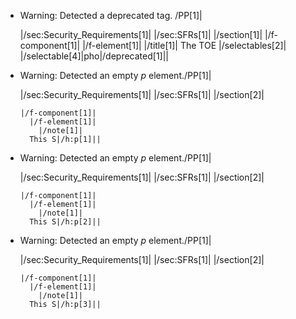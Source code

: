 * Warning: Detected a deprecated tag. /PP[1]|

  |/sec:Security_Requirements[1]|
    |/sec:SFRs[1]|
      |/section[1]|
        |/f-component[1]|
        |/f-element[1]|
        |/title[1]| The TOE |/selectables[2]|
        |/selectable[4]|pho|/deprecated[1]||
* Warning: Detected an empty _p_ element./PP[1]|

  |/sec:Security_Requirements[1]|
    |/sec:SFRs[1]|
      |/section[2]|
	  
	  |/f-component[1]|
	    |/f-element[1]|
	      |/note[1]|
		This S|/h:p[1]||
* Warning: Detected an empty _p_ element./PP[1]|

  |/sec:Security_Requirements[1]|
    |/sec:SFRs[1]|
      |/section[2]|
	  
	  |/f-component[1]|
	    |/f-element[1]|
	      |/note[1]|
		This S|/h:p[2]||
* Warning: Detected an empty _p_ element./PP[1]|

  |/sec:Security_Requirements[1]|
    |/sec:SFRs[1]|
      |/section[2]|
	  
	  |/f-component[1]|
	    |/f-element[1]|
	      |/note[1]|
		This S|/h:p[3]||
